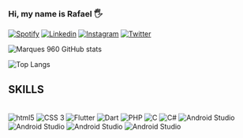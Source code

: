 ### Hi, my name is Rafael 🖐️

[![Spotify](https://img.shields.io/badge/Spotify-1ED760?&style=for-the-badge&logo=spotify&logoColor=white)](https://open.spotify.com/user/rl43uqvglbpyvd4kpj8iuk3e2) 
[![Linkedin](https://img.shields.io/badge/LinkedIn-0077B5?style=for-the-badge&logo=linkedin&logoColor=white)](https://www.linkedin.com/in/rafael-marques-69b559177/)
[![Instagram](https://img.shields.io/badge/Instagram-E4405F?style=for-the-badge&logo=instagram&logoColor=white)](https://instagram.com/rafael_marques960)
[![Twitter](https://img.shields.io/badge/Twitter-1DA1F2?style=for-the-badge&logo=twitter&logoColor=white)](https://twitter.com/marquess960)


![Marques 960 GitHub stats](https://github-readme-stats.vercel.app/api?username=marques960&show_icons=true&theme=radical)

![Top Langs](https://github-readme-stats.vercel.app/api/top-langs/?username=marques960&layout=compact)

## SKILLS
<div style="display: inline_block"><br/>
  <img align="center" alt="html5" src="https://img.shields.io/badge/HTML5-E34F26?style=for-the-badge&logo=html5&logoColor=white" />
  <img align="center" alt="CSS 3" src="https://img.shields.io/badge/CSS3-1572B6?style=for-the-badge&logo=css3&logoColor=white" />
  <img align="center" alt="Flutter" src="https://img.shields.io/badge/Flutter-02569B?style=for-the-badge&logo=flutter&logoColor=white" />
  <img align="center" alt="Dart" src="https://img.shields.io/badge/Dart-0175C2?style=for-the-badge&logo=dart&logoColor=white" />
  <img align="center" alt="PHP" src="https://img.shields.io/badge/PHP-777BB4?style=for-the-badge&logo=php&logoColor=white" />
  <img align="center" alt="C" src="https://img.shields.io/badge/C-00599C?style=for-the-badge&logo=c&logoColor=white" />
  <img align="center" alt="C#" src="https://img.shields.io/badge/C%23-239120?style=for-the-badge&logo=c-sharp&logoColor=white" />
  <img align="center" alt="Android Studio" src="https://user-images.githubusercontent.com/25181517/192108895-20dc3343-43e3-4a54-a90e-13a4abbc57b9.png
" />
  <img align="center" alt="Android Studio" src="" />
  <img align="center" alt="Android Studio" src="" />
  <img align="center" alt="Android Studio" src="" />
</div>

